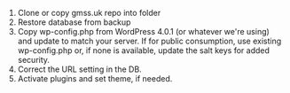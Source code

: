 1. Clone or copy gmss.uk repo into folder
2. Restore database from backup
3. Copy wp-config.php from WordPress 4.0.1 (or whatever we're using) and update to match your server. If for public consumption, use existing wp-config.php or, if none is available, update the salt keys for added security.
4. Correct the URL setting in the DB.
5. Activate plugins and set theme, if needed.